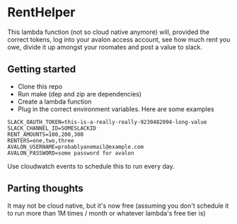 # RentHelper

This lambda function (not so cloud native anymore) will, provided the correct
tokens, log into your avalon access account, see how much rent you owe, divide
it up amongst your roomates and post a value to slack.

## Getting started

* Clone this repo
* Run make (dep and zip are dependencies)
* Create a lambda function
* Plug in the correct environment variables. Here are some examples

```
SLACK_OAUTH_TOKEN=this-is-a-really-really-9230482094-long-value
SLACK_CHANNEL_ID=SOMESLACKID
RENT_AMOUNTS=100,200,300
RENTERS=one,two,three
AVALON_USERNAME=probablyanemail@example.com
AVALON_PASSWORD=some password for avalon
```

Use cloudwatch events to schedule this to run every day.


## Parting thoughts

It may not be cloud native, but it's now free (assuming you don't schedule it to run more than 1M times / month or whatever lambda's free tier is)
